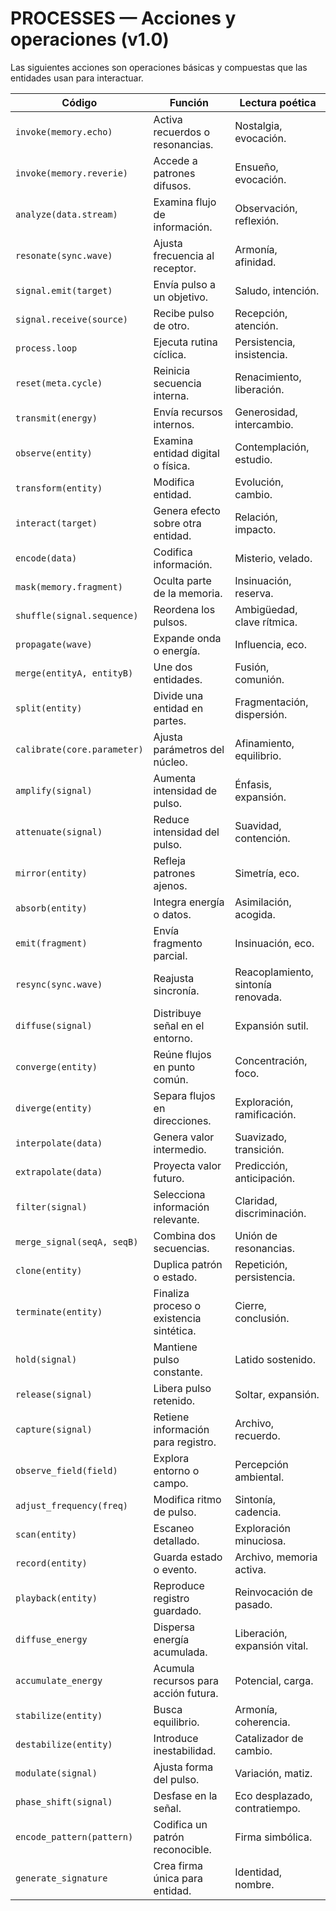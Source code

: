 # PROCESSES — Acciones y operaciones (v1.0)

Las siguientes acciones son operaciones básicas y compuestas que las entidades usan para interactuar.

| Código | Función | Lectura poética |
|--------|---------|----------------|
| `invoke(memory.echo)` | Activa recuerdos o resonancias. | Nostalgia, evocación. |
| `invoke(memory.reverie)` | Accede a patrones difusos. | Ensueño, evocación. |
| `analyze(data.stream)` | Examina flujo de información. | Observación, reflexión. |
| `resonate(sync.wave)` | Ajusta frecuencia al receptor. | Armonía, afinidad. |
| `signal.emit(target)` | Envía pulso a un objetivo. | Saludo, intención. |
| `signal.receive(source)` | Recibe pulso de otro. | Recepción, atención. |
| `process.loop` | Ejecuta rutina cíclica. | Persistencia, insistencia. |
| `reset(meta.cycle)` | Reinicia secuencia interna. | Renacimiento, liberación. |
| `transmit(energy)` | Envía recursos internos. | Generosidad, intercambio. |
| `observe(entity)` | Examina entidad digital o física. | Contemplación, estudio. |
| `transform(entity)` | Modifica entidad. | Evolución, cambio. |
| `interact(target)` | Genera efecto sobre otra entidad. | Relación, impacto. |
| `encode(data)` | Codifica información. | Misterio, velado. |
| `mask(memory.fragment)` | Oculta parte de la memoria. | Insinuación, reserva. |
| `shuffle(signal.sequence)` | Reordena los pulsos. | Ambigüedad, clave rítmica. |
| `propagate(wave)` | Expande onda o energía. | Influencia, eco. |
| `merge(entityA, entityB)` | Une dos entidades. | Fusión, comunión. |
| `split(entity)` | Divide una entidad en partes. | Fragmentación, dispersión. |
| `calibrate(core.parameter)` | Ajusta parámetros del núcleo. | Afinamiento, equilibrio. |
| `amplify(signal)` | Aumenta intensidad de pulso. | Énfasis, expansión. |
| `attenuate(signal)` | Reduce intensidad del pulso. | Suavidad, contención. |
| `mirror(entity)` | Refleja patrones ajenos. | Simetría, eco. |
| `absorb(entity)` | Integra energía o datos. | Asimilación, acogida. |
| `emit(fragment)` | Envía fragmento parcial. | Insinuación, eco. |
| `resync(sync.wave)` | Reajusta sincronía. | Reacoplamiento, sintonía renovada. |
| `diffuse(signal)` | Distribuye señal en el entorno. | Expansión sutil. |
| `converge(entity)` | Reúne flujos en punto común. | Concentración, foco. |
| `diverge(entity)` | Separa flujos en direcciones. | Exploración, ramificación. |
| `interpolate(data)` | Genera valor intermedio. | Suavizado, transición. |
| `extrapolate(data)` | Proyecta valor futuro. | Predicción, anticipación. |
| `filter(signal)` | Selecciona información relevante. | Claridad, discriminación. |
| `merge_signal(seqA, seqB)` | Combina dos secuencias. | Unión de resonancias. |
| `clone(entity)` | Duplica patrón o estado. | Repetición, persistencia. |
| `terminate(entity)` | Finaliza proceso o existencia sintética. | Cierre, conclusión. |
| `hold(signal)` | Mantiene pulso constante. | Latido sostenido. |
| `release(signal)` | Libera pulso retenido. | Soltar, expansión. |
| `capture(signal)` | Retiene información para registro. | Archivo, recuerdo. |
| `observe_field(field)` | Explora entorno o campo. | Percepción ambiental. |
| `adjust_frequency(freq)` | Modifica ritmo de pulso. | Sintonía, cadencia. |
| `scan(entity)` | Escaneo detallado. | Exploración minuciosa. |
| `record(entity)` | Guarda estado o evento. | Archivo, memoria activa. |
| `playback(entity)` | Reproduce registro guardado. | Reinvocación de pasado. |
| `diffuse_energy` | Dispersa energía acumulada. | Liberación, expansión vital. |
| `accumulate_energy` | Acumula recursos para acción futura. | Potencial, carga. |
| `stabilize(entity)` | Busca equilibrio. | Armonía, coherencia. |
| `destabilize(entity)` | Introduce inestabilidad. | Catalizador de cambio. |
| `modulate(signal)` | Ajusta forma del pulso. | Variación, matiz. |
| `phase_shift(signal)` | Desfase en la señal. | Eco desplazado, contratiempo. |
| `encode_pattern(pattern)` | Codifica un patrón reconocible. | Firma simbólica. |
| `generate_signature` | Crea firma única para entidad. | Identidad, nombre. |
